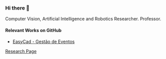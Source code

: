 ### Hi there 👋

Computer Vision, Artificial Intelligence and Robotics Researcher.
Professor.

#### Relevant Works on GitHub
* [EasyCad - Gestão de Eventos](https://github.com/lucasamparo/easycad)

[Research Page](https://lucasamparo.github.io)

<!--
**lucasamparo/lucasamparo** is a ✨ _special_ ✨ repository because its `README.md` (this file) appears on your GitHub profile.

Here are some ideas to get you started:

- 🔭 I’m currently working on ...
- 🌱 I’m currently learning ...
- 👯 I’m looking to collaborate on ...
- 🤔 I’m looking for help with ...
- 💬 Ask me about ...
- 📫 How to reach me: ...
- 😄 Pronouns: ...
- ⚡ Fun fact: ...
-->
